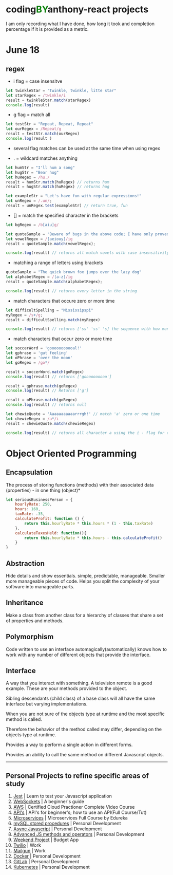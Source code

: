 # coding<span style="color: green">**BY**</span>anthony-react projects
<p>
    I am only recording what I have done, how long it took and completion percentage if it is provided as a metric.
</p>

# June 18
## regex 
- i flag = case insensitve
```javascript
let twinkleStar = "Twinkle, twinkle, litte star"
let starRegex = /twinkle/i
result = twinkleStar.match(starRegex)
console.log(result)
```

- g flag = match all
```javascript
let testStr = "Repeat, Repeat, Repeat"
let ourRegex = /Repeat/g
result = testStr.match(ourRegex)
console.log(result )
```

- several flag matches can be used at the same time when using regex

- . = wildcard matches anything
```javascript
let humStr = "I'll hum a song"
let hugStr = "Bear hug"
let huRegex = /hu./
result = humStr.match(huRegex) // returns hum
result = hugStr.match(huRegex) // returns hug

let exampleStr = "Let's have fun with regular expressions!"
let unRegex = /.un/;
result = unRegex.test(exampleStr) // return true, fun
```

- [] = match the specified character in the brackets
```javascript
let bgRegex = /b[aiu]g/

let quoteSample = "Beware of bugs in the above code; I have only proved it corr"
let vowelRegex = /[aeiouy]/ig
result = quoteSample.match(vowelRegex);

console.log(result) // returns all match vowels with case insensitivity with the included flags
```

- matching a range of letters using brackets
```javascript
quoteSample = "The quick brown fox jumps over the lazy dog"
let alphabetRegex = /[a-z]/ig
result = quoteSample.match(alphabetRegex);

console.log(result) // returns every letter in the string
```

- match characters that occure zero or more time
```javascript
let difficultSpelling = "Mississipspi"
myRegex = /s+/g;
result = difficultSpelling.match(myRegex)

console.log(result) // returns ['ss' 'ss' 's] the sequence with how many times each character occurs
```

- match characters that occur zero or more time
```javascript
let soccerWord = 'gooooooooooal!'
let gphrase = 'gut feeling'
let oPhrase = 'over the moon'
let goRegex = /go*/

result = soccerWord.match(goRegex)
console.log(result) // returns ['goooooooooo']

result = gphrase.match(goRegex)
console.log(result) // Returns ['g']

result = oPhrase.match(goRegex)
console.log(result) // returns null

let chewieQuote = 'Aaaaaaaaaaarrrgh!' // match 'a' zero or one time
let chewieRegex = /a*/i
result = chewieQuote.match(chewieRegex)

console.log(result) // returns all character a using the i - flag for case insensitivity
```

# Object Oriented Programming

## Encapsulation
<p>
    The process of storing functions (methods) with their associated data (properties) - in one thing (object)*
</p>

```javascript
let seriousBusinessPerson = {
    hourlyRate: 250,
    hours: 160,
    taxRate: .35,
    calculateProfit: function () {
        return this.hourlyRate * this.hours * (1 - this.taxRate)
    },
    calculateTaxesHeld: function(){
        return this.hourlyRate * this.hours - this.calculateProfit()
    }
}
```

## Abstraction
<p>
    Hide details and show essentials. simple, predictable, manageable. Smaller more manageable pieces of code. Helps you split the complexity of your software into manageable parts.
</p>

## Inheritance
<p>
    Make a class from another class for a hierarchy of classes that share a set of properties and methods.
</p>


## Polymorphism
<p>
    Code written to use an interface automagically(automatically) knows how to work with any number of different objects that provide the interface.
</p>

## Interface
<p>
    A way that you interact with something. A television remote is a good example. These are your methods provided to the object.
</p>

<p>
    Sibling descendants (child class) of a base class will all have the same interface but varying implementations.
</p>

<p>
    When you are not sure of the objects type at runtime and the most specific method is called.
</p>

<p>
    Therefore the behavior of the method called may differ, depending on the objects type at runtime.
</p>

<p>
    Provides a way to perform a single action in different forms.
</p>

<p>
    Provides an ability to call the same method on different Javascript objects.
</p>


---

## **Personal Projects to refine specific areas of study**
1. [Jest](https://www.youtube.com/watch?v=ajiAl5UNzBU&list=PLKBmYB72-EUh5w_qHFOJBiuVesSzRj_4R&index=2) | Learn to test your Javascript application
2. [WebSockets](https://www.youtube.com/watch?v=8ARodQ4Wlf4&list=PLKBmYB72-EUh5w_qHFOJBiuVesSzRj_4R&index=13) | A beginner's guide
3. [AWS](https://www.youtube.com/watch?v=-FtcnssIpzQ&list=PLKBmYB72-EUh5w_qHFOJBiuVesSzRj_4R&index=23) | Certified Cloud Practioner Complete Video Course
4. [API's](https://www.youtube.com/watch?v=GZvSYJDk-us&list=PLKBmYB72-EUh5w_qHFOJBiuVesSzRj_4R&index=25) | API's for beginner's; how to use an API(Full Course/Tut)
5. [Microservices](https://www.youtube.com/watch?v=tuJqH3AV0e8&list=PLKBmYB72-EUh5w_qHFOJBiuVesSzRj_4R&index=36&t=26s) | Microservices Full Course by Edureka
6. [mySQL stored procedures](https://www.youtube.com/watch?v=yLR1w4tZ36I&list=PLKBmYB72-EUh5w_qHFOJBiuVesSzRj_4R&index=15&t=1s) | Personal Development
7. [Async Javascript](https://www.youtube.com/watch?v=PoRJizFvM7s&list=PLKBmYB72-EUh5w_qHFOJBiuVesSzRj_4R&index=4) | Personal Development
8. [Advanced JS methods and operators](https://www.youtube.com/watch?v=rRgD1yVwIvE&list=PLKBmYB72-EUh5w_qHFOJBiuVesSzRj_4R&index=6) | Personal Development
9. [Weekend Project](https://www.youtube.com/watch?v=fDffQYs2WB0&list=PLKBmYB72-EUh5w_qHFOJBiuVesSzRj_4R&index=3) | Budget App
10. [Twilio](https://www.youtube.com/watch?v=4jUMqutYmyE&list=PLKBmYB72-EUh5w_qHFOJBiuVesSzRj_4R&index=28) | Work
11. [Mailgun](https://www.youtube.com/watch?v=p4sGlrrWzj4&list=PLKBmYB72-EUh5w_qHFOJBiuVesSzRj_4R&index=29) | Work
12. [Docker](https://www.youtube.com/watch?v=fqMOX6JJhGo) | Personal Development
13. [GitLab](https://www.youtube.com/watch?v=PGyhBwLyK2U) | Personal Development
14. [Kubernetes](#) | Personal Development